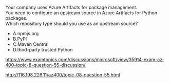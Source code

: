 Your company uses Azure Artifacts for package management.<br/>You need to configure an upstream source in Azure Artifacts for Python packages.<br/>Which repository type should you use as an upstream source?<br/><ul><li class="multi-choice-item"><span class="multi-choice-letter" data-choice-letter="A">A.</span>npmjs.org</li><li class="multi-choice-item correct-hidden"><span class="multi-choice-letter" data-choice-letter="B">B.</span>PyPI</li><li class="multi-choice-item"><span class="multi-choice-letter" data-choice-letter="C">C.</span>Maven Central</li><li class="multi-choice-item"><span class="multi-choice-letter" data-choice-letter="D">D.</span>third-party trusted Python</li></ul><p><a href="https://www.examtopics.com/discussions/microsoft/view/35914-exam-az-400-topic-8-question-55-discussion/">https://www.examtopics.com/discussions/microsoft/view/35914-exam-az-400-topic-8-question-55-discussion/</a></p><p><a href="http://116.198.226.11/az400/topic-08-question-55.html">http://116.198.226.11/az400/topic-08-question-55.html</a></p><script src="https://giscus.app/client.js"                    data-repo="azsamples/az204"                    data-repo-id="R_kgDOMRXzDQ"                    data-category="General"                    data-category-id="DIC_kwDOMRXzDc4Cgi27"                    data-mapping="pathname"                    data-strict="0"                    data-reactions-enabled="0"                    data-emit-metadata="0"                    data-input-position="bottom"                    data-theme="preferred_color_scheme"                    data-lang="en"                    crossorigin="anonymous"                    async>                    </script>